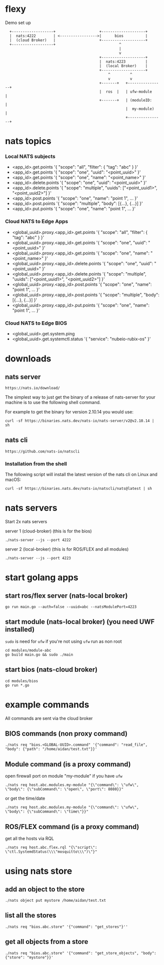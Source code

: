 # flexy

Demo set up

```
  +-------------------+                    +--------------------+
  |  nats:4222        | <----------------->|      bios          |
  |  (cloud Broker)   |                    +--------------------+
  +-------------------+                             ^
                                                    |
                                                    v
                                           +--------------------+
                                           |  nats:4223         |
                                           |  (local Broker)    |
                                           +--------------------+
                                               ^         ^
                                               v         v
                                           +-------+   +----------------+
                                           |  ros  |   | ufw-module     |
                                           +-------+   | (moduleID:     |
                                                       |  my-module)    |
                                                       +----------------+

```
# nats topics
### Local NATS subjects
- <app_id>.get.points '{ "scope": "all", "filter": { "tag": "abc" } }'
- <app_id>.get.points '{ "scope": "one",  "uuid": "<point_uuid>" }'
- <app_id>.get.points '{ "scope": "one", "name": "<point_name>" }'
- <app_id>.delete.points '{ "scope": "one", "uuid": "<point_uuid>" }'
- <app_id>.delete.points '{ "scope": "multiple", "uuids": ["<point_uuid1>", "<point_uuid2>"] }'
- <app_id>.post.points '{ "scope": "one", "name": "point 1", ... }'
- <app_id>.post.points '{ "scope": "multiple", "body": [{...}, {...}] }'
- <app_id>.put.points '{ "scope": "one", "name": "point 1", ... }'

### Cloud NATS to Edge Apps

- <global_uuid>.proxy.<app_id>.get.points '{ "scope": "all", "filter": { "tag": "abc" } }'
- <global_uuid>.proxy.<app_id>.get.points '{ "scope": "one",  "uuid": "<point_uuid>" }'
- <global_uuid>.proxy.<app_id>.get.points '{ "scope": "one", "name": "<point_name>" }'
- <global_uuid>.proxy.<app_id>.delete.points '{ "scope": "one", "uuid": "<point_uuid>" }'
- <global_uuid>.proxy.<app_id>.delete.points '{ "scope": "multiple", "uuids": ["<point_uuid1>", "<point_uuid2>"] }'
- <global_uuid>.proxy.<app_id>.post.points '{ "scope": "one", "name": "point 1", ... }'
- <global_uuid>.proxy.<app_id>.post.points '{ "scope": "multiple", "body": [{...}, {...}] }'
- <global_uuid>.proxy.<app_id>.put.points '{ "scope": "one", "name": "point 1", ... }'

### Cloud NATS to Edge BIOS
- <global_uuid>.get.system.ping
- <global_uuid>.get.systemctl.status '{ "service": "nubeio-rubix-os" }'


# downloads

## nats server

```
https://nats.io/download/
```

The simplest way to just get the binary of a release of nats-server for your machine is to use the following shell command.

For example to get the binary for version 2.10.14 you would use:

```
curl -sf https://binaries.nats.dev/nats-io/nats-server/v2@v2.10.14 | sh
```

## nats cli
```
https://github.com/nats-io/natscli
```

### Installation from the shell
The following script will install the latest version of the nats cli on Linux and macOS:

```
curl -sf https://binaries.nats.dev/nats-io/natscli/nats@latest | sh
```

# nats servers
Start 2x nats servers 

server 1 (cloud-broker) (this is for the bios)
```
./nats-server --js --port 4222
```
server 2 (local-broker) (this is for ROS/FLEX and all modules)
```
./nats-server --js --port 4223
```

# start golang apps

## start ros/flex server (nats-local broker)
```
go run main.go --auth=false --uuid=abc --natsModulePort=4223
```

## start module (nats-local broker) (you need UWF installed)

`sudo` is need for `ufw` if you're not using `ufw` run as non root
```
cd modules/module-abc
go build main.go && sudo ./main
```

## start bios (nats-cloud broker)
```
cd modules/bios
go run *.go
```

# example commands
All commands are sent via the cloud broker

## BIOS commands (non proxy command)
```
./nats req "bios.<GLOBAL-UUID>.command" '{"command": "read_file", "body": {"path": "/home/aidan/test.txt"}}'
```

## Module command (is a proxy command)

open firewall port on module "my-module" if you have `ufw`
```
./nats req host.abc.modules.my-module "{\"command\": \"ufw\", \"body\": {\"subCommand\": \"open\", \"port\": 8080}}"
```
or get the time/date
```
./nats req host.abc.modules.my-module "{\"command\": \"ufw\", \"body\": {\"subCommand\": \"time\"}}"
```

## ROS/FLEX command (is a proxy command)

get all the hosts via RQL
```
./nats req host.abc.flex.rql "{\"script\": \"ctl.SystemdStatus(\\\"mosquitto\\\")\"}"
```

# using nats store

## add an object to the store

```
./nats object put mystore /home/aidan/test.txt 
```

## list all the stores
```
./nats req "bios.abc.store" '{"command": "get_stores"}''
```


## get all objects from a store
```
./nats req "bios.abc.store" '{"command": "get_store_objects", "body": {"store": "mystore"}}'
```
